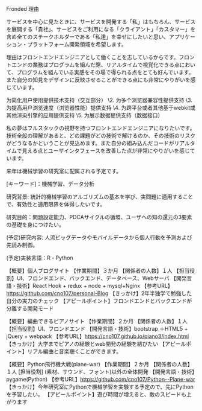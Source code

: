 Fronded 理由

サービスを中心に見たときに、サービスを開発する「私」はもちろん、サービスを展開する「貴社」、サービスをご利用になる「クライアント」「カスタマー」を含め全てのステークホルダーである「私達」を幸せにしたいと思い、アプリケーション・プラットフォーム開発領域を希望します。

理由はフロントエンドエンジニアとして働くことを志しているからです。フロントエンドの業務はプログラムを組んだ際、リアルタイムで視覚化できる点において、プログラムを組んでいる実感をその場で得られる点をとても好んでいます。また自分の知見をデザインに反映させることができる点にも非常にやりがいを感じています。

为简化用户使用提供技术支持（交互部分）
\2. 为多个浏览器兼容性提供支持
\3. 为提高用户浏览速度（浏览器性能）提供支持
\4. 为跨平台或者其他基于webkit或其他渲染引擎的应用提供支持
\5. 为展示数据提供支持（数据接口）

私の夢はフルスタックの視野を持つフロントエンドエンジニアになりたいです。技術全般の理解があると、どの課題がどの技術で解けるのか、その技術のリスクがどうなるかということが見込めます。また自分の組み込んだコードがリアルタイムで見える点とユーザインタフェースを改善した点が非常にやりがいを感じています。

来年は機械学習の研究室に配属される予定です。

[キーワード]：機械学習、データ分析

研究背景: 統計的機械学習のアルゴリズムの基本を学び、実問題に適用することで、有効性と適用限界を体得したいです。

研究目的：問題設定能力、PDCAサイクルの循環、ユーザへの知の還元の3要素の基礎を身につけたい。

(予定)研究内容: 人流ビッグデータやモバイルデータから個人行動を予測および先読み制御。

(予定)実装言語：R・Python



【概要】個人ブログサイト
【作業期間】３か月
【関係者の人数】１人
【担当役割】UI、フロンドエンド、バックエンド、データベース、Webサーバ
【開発言語・技術】React Hook + redux + node + mysql+Nginx
【参考URL】https://github.com/cno107/personal-Blog
【きっかけ】2年半独学で勉強した自分の実力のチェック
【アピールポイント】フロンドエンドとバックエンドが分離する開発モード



【概要】編曲できるピアノサイト
【作業期間】２か月
【関係者の人数】１人
【担当役割】UI、フロンドエンド
【開発言語・技術】bootstrap ＋HTML5 + jQuery + webpack
【参考URL】https://cno107.github.io/piano3/index.html
【きっかけ】大学までピアノの経験とweb開発の経験を結びたい
【アピールポイント】リアル編曲と音楽聴くことができます。



【概要】Python飛行機大戦(plane-war)
【作業期間】２か月
【関係者の人数】１人
[担当役割]   \(素材、サウンド、フォント)以外の全体開発
【開発言語・技術】pygame(Python)
【参考URL】https://github.com/cno107/Python--Plane-war
【きっかけ】今年研究室にPythonで機械学習を実験する予定ので、先にPythonを予習したい。
【アピールポイント】遊び時間が増えると、敵のスピードも上がります